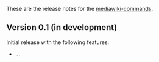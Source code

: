 These are the release notes for the [mediawiki-commands](README.md).

## Version 0.1 (in development)

Initial release with the following features:

* ...
